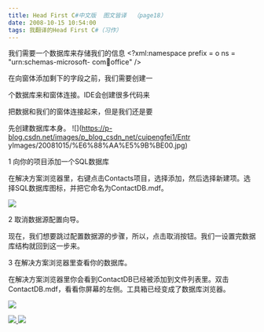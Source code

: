 ```yaml
---
title: Head First C#中文版  图文皆译  （page18）
date: 2008-10-15 10:54:00
tags: 我翻译的Head First C#（习作）
---
```

我们需要一个数据库来存储我们的信息  <?xml:namespace prefix = o ns = "urn:schemas-microsoft-
com:office:office" />

在向窗体添加剩下的字段之前，我们需要创建一

个数据库来和窗体连接。IDE会创建很多代码来

把数据和我们的窗体连接起来，但是我们还是要

先创建数据库本身。  ![](https://p-blog.csdn.net/images/p_blog_csdn_net/cuipengfei1/Entr
yImages/20081015/%E6%88%AA%E5%9B%BE00.jpg)

1  向你的项目添加一个SQL数据库

在解决方案浏览器里，右键点击Contacts项目，选择添加，然后选择新建项。选择SQL数据库图标，并把它命名为ContactDB.mdf。

![](https://p-blog.csdn.net/images/p_blog_csdn_net/cuipengfei1/EntryImages/20081015/%E6%88%AA%E5%9B%BE01.jpg)

2  取消数据源配置向导。

现在，我们想要跳过配置数据源的步骤，所以，点击取消按钮。我们一设置完数据库结构就回到这一步来。

3  在解决方案浏览器里查看你的数据库。

在解决方案浏览器里你会看到ContactDB已经被添加到文件列表里。双击ContactDB.mdf，看看你屏幕的左侧。工具箱已经变成了数据库浏览器。

![](https://p-blog.csdn.net/images/p_blog_csdn_net/cuipengfei1/EntryImages/20081015/%E6%88%AA%E5%9B%BE02.jpg)



[ ![](https://profile.csdnimg.cn/5/2/5/3_cuipengfei1)
![](https://g.csdnimg.cn/static/user-reg-year/1x/11.png)
](https://blog.csdn.net/cuipengfei1)





